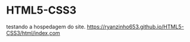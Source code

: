 # HTML5-CSS3
testando a hospedagem do site.
https://ryanzinho653.github.io/HTML5-CSS3/html/index,com
